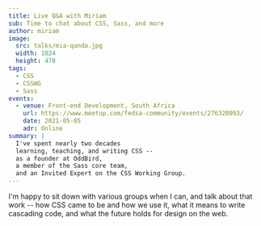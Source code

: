 ```yaml
---
title: Live Q&A with Miriam
sub: Time to chat about CSS, Sass, and more
author: miriam
image:
  src: talks/mia-qanda.jpg
  width: 1024
  height: 470
tags:
  - CSS
  - CSSWG
  - Sass
events:
  - venue: Front-end Development, South Africa
    url: https://www.meetup.com/fedsa-community/events/276328093/
    date: 2021-05-05
    adr: Online
summary: |
  I've spent nearly two decades
  learning, teaching, and writing CSS --
  as a founder at OddBird,
  a member of the Sass core team,
  and an Invited Expert on the CSS Working Group.
---
```


I'm happy to sit down with various groups when I can,
and talk about that work --
how CSS came to be and how we use it,
what it means to write cascading code,
and what the future holds
for design on the web.
